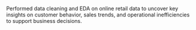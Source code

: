 Performed data cleaning and EDA on online retail data to uncover key insights on customer behavior, sales trends, and operational inefficiencies to support business decisions.
